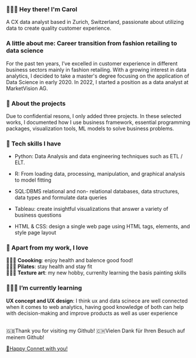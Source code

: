 ### 💁🏻‍♀️ Hey there! I'm Carol
A CX data analyst based in Zurich, Switzerland, passionate about utilizing data to create quality customer experience. 

### A little about me: Career transition from fashion retailing to data science
For the past ten years, I’ve excelled in customer experience in different business sectors mainly in fashion retailing. With a growing interest in data analytics, I decided to take a master's degree focusing on the application of Data Science in early 2020. In 2022, I started a position as a data analyst at MarketVision AG.

### 🔭 About the projects
Due to confidential resons,  I only added three projects. In these selected works, I documented how I use business framework, essential programming packages, visualization tools, ML models to solve business problems.
 
### 🔧 Tech skills I have
  - Python: Data Analysis and data engineering techniques such as ETL / ELT.
  
  - R: From loading data, processing, manipulation, and graphical analysis to model fitting
  
  - SQL:DBMS relational and non- relational databases, data structures, data types and formulate data queries 
  
  - Tableau: create insightful visualizations that answer a variety of business questions
  
  - HTML & CSS:  design a single web page using HTML tags, elements, and style page layout

### 👯 Apart from my work, I love 
👩🏻‍🍳 **Coooking**: enjoy health and balence good food!
<br>
🧘🏻‍♀️ **Pilates**: stay health and stay fit
<br>
👩🏻‍🎨 **Texture art**: my new hobby, currenlty learning the basis painting skills


### 👩🏻‍💻 I’m currently learning

**UX concept and UX design**: I think ux and data scinece are well connected when it comes to web analytics, having good knowledge of both can help with decision-making and improve products as well as user experience

<br>
🇬🇧Thank you for visiting my Github! 🇨🇭Vielen Dank für Ihren Besuch auf meinem Github!

[👋Happy Connet with you!](www.linkedin.com/in/carolwyhsu)

<!--
**hsuwanying/hsuwanying** is a ✨ _special_ ✨ repository because its `README.md` (this file) appears on your GitHub profile.

